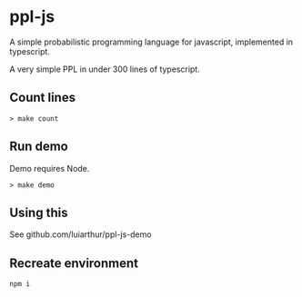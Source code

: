 # ppl-js
A simple probabilistic programming language for javascript, implemented in typescript.

A very simple PPL in under 300 lines of typescript.

## Count lines
```console
> make count
```

## Run demo
Demo requires Node.
```console
> make demo
```

## Using this
See github.com/luiarthur/ppl-js-demo

## Recreate environment
```console
npm i
```

